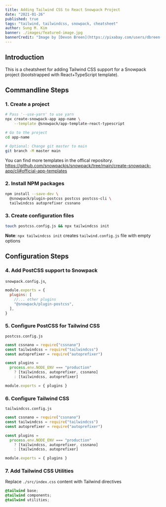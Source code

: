 ```yaml
---
title: Adding Tailwind CSS to React Snowpack Project
date: "2021-01-26"
published: true
tags: "tailwind, tailwindcss, snowpack, cheatsheet"
author: Sung M. Kim
banner: ./images/featured-image.jpg
bannerCredit: "Image by [Devon Breen](https://pixabay.com/users/dbreen-1643989/?utm_source=link-attribution&utm_medium=referral&utm_campaign=image&utm_content=1085072) from [Pixabay](https://pixabay.com/?utm_source=link-attribution&utm_medium=referral&utm_campaign=image&utm_content=1085072)"
---
```


## Introduction

This is a cheatsheet for adding Tailwind CSS support for a Snowpack project (bootstrapped with React+TypeScript template).

## Commandline Steps

### 1. Create a project

```bash
# Pass '--use-yarn' to use yarn
npx create-snowpack-app app-name \
	--template @snowpack/app-template-react-typescript

# Go to the project
cd app-name

# Optional: Change git master to main
git branch -M master main
```

You can find more templates in the offical repository.  
https://github.com/snowpackjs/snowpack/tree/main/create-snowpack-app/cli#official-app-templates

### 2. Install NPM packages

```bash
npm install --save-dev \
  @snowpack/plugin-postcss postcss postcss-cli \
  tailwindcss autoprefixer cssnano
```

### 3. Create configuration files

```bash
touch postcss.config.js && npx tailwindcss init
```

**Note**: `npx tailwindcss init` creates `tailwind.config.js` file with empty options

## Configuration Steps

### 4. Add PostCSS support to Snowpack

`snowpack.config.js`,

```js
module.exports = {
  plugins: [
    //... other plugins
    "@snowpack/plugin-postcss",
  ],
}
```

### 5. Configure PostCSS for Tailwind CSS

`postcss.config.js`

```js
const cssnano = require("cssnano")
const tailwindcss = require("tailwindcss")
const autoprefixer = require("autoprefixer")

const plugins =
  process.env.NODE_ENV === "production"
    ? [tailwindcss, autoprefixer, cssnano]
    : [tailwindcss, autoprefixer]

module.exports = { plugins }
```

### 6. Configure Tailwind CSS

`tailwindcss.config.js`

```js
const cssnano = require("cssnano")
const tailwindcss = require("tailwindcss")
const autoprefixer = require("autoprefixer")

const plugins =
  process.env.NODE_ENV === "production"
    ? [tailwindcss, autoprefixer, cssnano]
    : [tailwindcss, autoprefixer]

module.exports = { plugins }
```

### 7. Add Tailwind CSS Utilities

Replace `./src/index.css` content with Tailwind directives

```css
@tailwind base;
@tailwind components;
@tailwind utilities;
```
